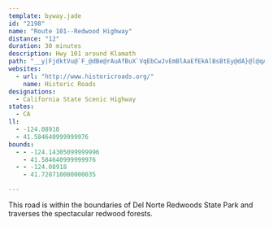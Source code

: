 ```yaml
---
template: byway.jade
id: "2198"
name: "Route 101--Redwood Highway"
distance: "12"
duration: 30 minutes
description: Hwy 101 around Klamath
path: "__y|FjdktVu@`F_@dBe@rAuAfBuX`VqEbCwJvEmBlAaEfEkAlBsBtEy@dA}@l@qAd@{ANuN}AsCm@qK_AuCG{C^yAr@sA`AiFlHiBzA_Aj@_LlCiBx@mGpDgFxBqH`AwIv@_Cx@mBbBwC~F_AxAo@z@mAbAoBf@mGSuHr@uB^uCrAkExDcBp@iEx@{DrBiBl@u@FqEa@cCEkADmB`@gDNi@ToDzCwDxDsBbAsDhDsAVeB?aFs@cDKyDmAs@FoAv@y@LmF{@i@?cA@cAP_D`AgALeB?wAi@eUaPiAk@gBKiBh@y@f@oDzEo@r@}AhAiA`@iT`FgBVcHFmCQ}HsAgADu@Jw@^eCdBsAXeADoBUcKwBkF_EkEsDgDqBoAe@w@IeEIoLrAsDRmJ~@_JPoBY}GsBmDm@cDIwD^iAVkH~CuAL}FMaD_@eA]gAu@u@gA_@uAeDsU}@qEiA{BiAaA_Ae@}@K_A?aEj@_A?sAUgDaAkASgA?aALmDdC_AdAyBrDcBzDaIbVeArEs@fGg@fDy@jD_@hAk@jAcB~BiAjAcCfBcDfBwC`AgDbBaExBkBlAyBtBgLxLeHbI_@h@Of@o@zCIjBH~EErAc@zBu@pAyHlEmADw@Sy@}@c@eAk@aCc@eDe@oGm@{B[e@c@QiBEYFs@t@Ux@KhADpAEfAOv@Wl@e@p@u@f@gDlAi@j@Yj@W`BwAbM_BlIYx@Y^i@^mAX_FVi@RmCfBmClAsEdA}DpAyUzIy@`@}@~@eCdEsAtA_HvC_GnBqDjB"
websites: 
  - url: "http://www.historicroads.org/"
    name: Historic Roads
designations: 
  - California State Scenic Highway
states: 
  - CA
ll: 
  - -124.08918
  - 41.584640999999976
bounds: 
  - - -124.14305099999996
    - 41.584640999999976
  - - -124.08918
    - 41.728710000000035

---
```


<p>This road is within the boundaries of Del Norte Redwoods State Park and traverses the spectacular redwood forests.</p>
